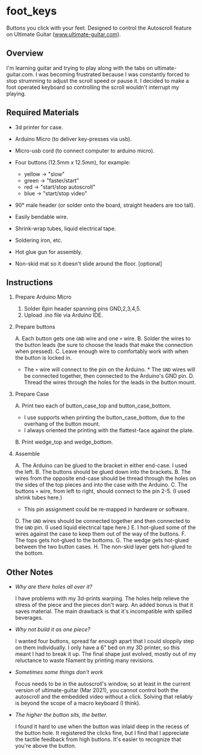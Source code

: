 # foot_keys
Buttons you click with your feet. Designed to control the Autoscroll feature on Ultimate Guitar (www.ultimate-guitar.com).

## Overview

I'm learning guitar and trying to play along with the tabs on ultimate-guitar.com. I was becoming frustrated because I was constantly forced to stop strumming to adjust the scroll speed or pause it. I decided to make a foot operated keyboard so controlling the scroll wouldn't interrupt my playing.

## Required Materials

  * 3d printer for case.
  * Arduino Micro (to deliver key-presses via usb).
  * Micro-usb cord (to connect computer to arduino micro).
  * Four buttons (12.5mm x 12.5mm), for example:

     - yellow &rarr; "slow"
     - green &rarr; "faster/start"
     - red &rarr; "start/stop autoscroll"
     - blue &rarr; "start/stop video"

  * 90&deg; male header (or solder onto the board, straight headers are too tall).
  * Easily bendable wire.
  * Shrink-wrap tubes, liquid electrical tape.
  * Soldering iron, etc.
  * Hot glue gun for assembly.
  * Non-skid mat so it doesn't slide around the floor. [optional]

## Instructions

  1. Prepare Arduino Micro

      1. Solder 6pin header spanning pins GND,2,3,4,5.
      1. Upload .ino file via Arduino IDE.

  2. Prepare buttons

     A. Each button gets one `GND` wire and one `+` wire.
     B. Solder the wires to the button leads (be sure to choose the leads that make the connection when pressed).
     C. Leave enough wire to comfortably work with when the button is locked in.
        * The `+` wire will connect to the pin on the Arduino.
	* The `GND` wires will be connected together, then connected to the Arduino's GND pin.
     D. Thread the wires through the holes for the leads in the button mount.

  3. Prepare Case

     A. Print two each of button_case_top and button_case_bottom.

        * I use supports when printing the button_case_bottom, due to the overhang of the button mount.
        * I always oriented the printing with the flattest-face against the plate.

     B. Print wedge_top and wedge_bottom.

  3. Assemble

     A. The Arduino can be glued to the bracket in either end-case. I used the left.
     B. The buttons should be glued down into the brackets.
     B. The wires from the opposite end-case should be thread through the holes on the sides of the top pieces and into the case with the Arduino.
     C. The buttons `+` wire, from left to right, should connect to the pin 2-5. (I used shrink tubes here.)

        * This pin assignment could be re-mapped in hardware or software.

     D. The `GND` wires should be connected together and then connected to the `GND` pin. (I used liquid electrical tape here.)
     E. I hot-glued some of the wires against the case to keep them out of the way of the buttons.
     F. The tops gets hot-glued to the bottoms.
     G. The wedge gets hot-glued between the two button cases.
     H. The non-skid layer gets hot-glued to the bottom.

## Other Notes

  * _Why are there holes all over it?_

    I have problems with my 3d-prints warping. The holes help relieve the stress of the piece and the pieces don't warp. An added bonus is that it saves material. The main drawback is that it's incompatible with spilled beverages.

  * _Why not build it as one piece?_

    I wanted four buttons, spread far enough apart that I could sloppily step on them individually. I only have a 6" bed on my 3D printer, so this meant I had to break it up. The final shape just evolved, mostly out of my reluctance to waste filament by printing many revisions.

  * _Sometimes some things don't work_

    Focus needs to be in the autoscroll's window, so at least in the current version of ultimate-guitar (Mar 2021), you cannot control both the autoscroll and the embedded video without a click. Solving that reliably is beyond the scope of a macro keyboard (I think).

  * _The higher the button sits, the better._

    I found it hard to use when the button was inlaid deep in the recess of the button hole. It registered the clicks fine, but I find that I appreciate the tactile feedback from high buttons. It's easier to recognize that you're above the button.

